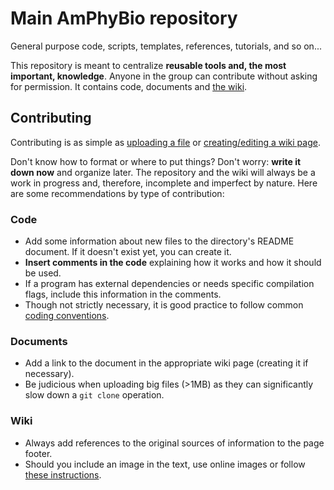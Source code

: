 # Main AmPhyBio repository
General purpose code, scripts, templates, references, tutorials, and so on...

This repository is meant to centralize **reusable tools and, the most important, knowledge**. Anyone in the group can contribute without asking for permission. It contains code, documents and [the wiki](https://github.com/amphybio/main/wiki).

## Contributing
Contributing is as simple as [uploading a file](https://help.github.com/en/articles/adding-a-file-to-a-repository) or [creating/editing a wiki page](https://help.github.com/en/articles/adding-or-editing-wiki-pages).

Don't know how to format or where to put things? Don't worry: **write it down now** and organize later. The repository and the wiki will always be a work in progress and, therefore, incomplete and imperfect by nature. Here are some recommendations by type of contribution:

### Code
- Add some information about new files to the directory's README document. If it doesn't exist yet, you can create it.
- **Insert comments in the code** explaining how it works and how it should be used.
- If a program has external dependencies or needs specific compilation flags, include this information in the comments.
- Though not strictly necessary, it is good practice to follow common [coding conventions](https://en.wikipedia.org/wiki/Coding_conventions).

### Documents
- Add a link to the document in the appropriate wiki page (creating it if necessary).
- Be judicious when uploading big files (>1MB) as they can significantly slow down a `git clone` operation.

### Wiki
- Always add references to the original sources of information to the page footer.
- Should you include an image in the text, use online images or follow [these instructions](https://github.com/amphybio/main/wiki/Adding-images-to-a-wiki-page).
